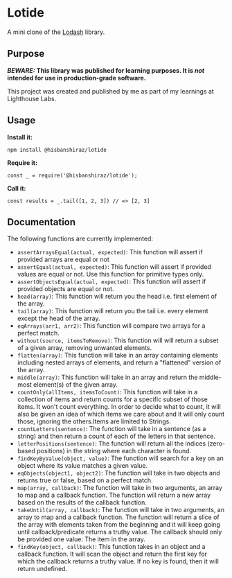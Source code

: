 # Lotide

A mini clone of the [Lodash](https://lodash.com) library.

## Purpose

**_BEWARE:_ This library was published for learning purposes. It is _not_ intended for use in production-grade software.**

This project was created and published by me as part of my learnings at Lighthouse Labs. 

## Usage

**Install it:**

`npm install @hisbanshiraz/lotide`

**Require it:**

`const _ = require('@hisbanshiraz/lotide');`

**Call it:**

`const results = _.tail([1, 2, 3]) // => [2, 3]`

## Documentation

The following functions are currently implemented:

* `assertArraysEqual(actual, expected)`: This function will assert if provided arrays are equal or not
* `assertEqual(actual, expected)`: This function will assert if provided values are equal or not. Use this function for primitive types only.
* `assertObjectsEqual(actual, expected)`: This function will assert if provided objects are equal or not.
* `head(array)`: This function will return you the head i.e. first element of the array.
* `tail(array)`: This function will return you the tail i.e. every element except the head of the array.
* `eqArrays(arr1, arr2)`: This function will compare two arrays for a perfect match.
* `without(source, itemsToRemove)`: This function will  will return a subset of a given array, removing unwanted elements.
* `flatten(array)`: This function will take in an array containing elements including nested arrays of elements, and return a "flattened" version of the array.
* `middle(array)`: This function will take in an array and return the middle-most element(s) of the given array.
* `countOnly(allItems, itemsToCount)`: This function will take in a collection of items and return counts for a specific subset of those items. It won't count everything. In order to decide what to count, it will also be given an idea of which items we care about and it will only count those, ignoring the others.Items are limited to Strings.
* `countLetters(sentence)`: The function will take in a sentence (as a string) and then return a count of each of the letters in that sentence.
* `letterPositions(sentence)`: The function will return all the indices (zero-based positions) in the string where each character is found.
* `findKeyByValue(object, value)`: The function will search for a key on an object where its value matches a given value.
* `eqObjects(object1, object2)`: The function will take in two objects and returns true or false, based on a perfect match.
* `map(array, callback)`: The function will take in two arguments, an array to map and a callback function. The function will return a new array based on the results of the callback function.
* `takeUntil(array, callback)`: The function will take in two arguments, an array to map and a callback function. The function will return a slice of the array with elements taken from the beginning and it will keep going until callback/predicate returns a truthy value. The callback should only be provided one value: The item in the array.
* `findKey(object, callback)`: This function takes in an object and a callback function. It will scan the object and return the first key for which the callback returns a truthy value. If no key is found, then it will return undefined.